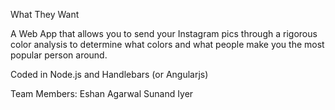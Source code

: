 What They Want

A Web App that allows you to send your Instagram pics through a rigorous color analysis
to determine what colors and what people make you the most popular person around.

Coded in Node.js and Handlebars (or Angularjs)

Team Members:
Eshan Agarwal
Sunand Iyer
